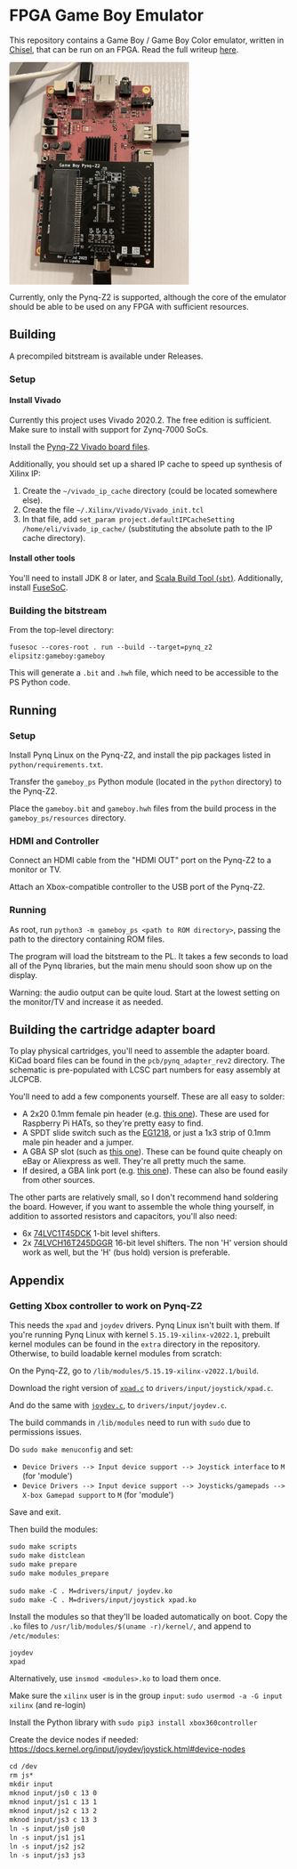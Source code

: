 # FPGA Game Boy Emulator

This repository contains a Game Boy / Game Boy Color emulator, written in [Chisel](https://www.chisel-lang.org/), that can be run on an FPGA. Read the full writeup [here](https://eli.lipsitz.net/posts/fpga-gameboy-emulator/).

<img src="https://raw.githubusercontent.com/elipsitz/gameboy-fpga/main/extra/device.jpg" align="center" height="400">

Currently, only the Pynq-Z2 is supported, although the core of the emulator should be able to be used on any FPGA with sufficient resources.


## Building

A precompiled bitstream is available under Releases.

### Setup

#### Install Vivado

Currently this project uses Vivado 2020.2. The free edition is sufficient. Make sure to install with support for Zynq-7000 SoCs.

Install the [Pynq-Z2 Vivado board files](https://pynq.readthedocs.io/en/latest/overlay_design_methodology/board_settings.html).

Additionally, you should set up a shared IP cache to speed up synthesis of Xilinx IP:
1. Create the `~/vivado_ip_cache` directory (could be located somewhere else).
2. Create the file `~/.Xilinx/Vivado/Vivado_init.tcl`
3. In that file, add `set_param project.defaultIPCacheSetting /home/eli/vivado_ip_cache/` (substituting the absolute path to the IP cache directory).

#### Install other tools

You'll need to install JDK 8 or later, and [Scala Build Tool (`sbt`)](https://www.scala-sbt.org/download.html). Additionally, install [FuseSoC](https://github.com/olofk/fusesoc).

### Building the bitstream

From the top-level directory:

```
fusesoc --cores-root . run --build --target=pynq_z2 elipsitz:gameboy:gameboy
```

This will generate a `.bit` and `.hwh` file, which need to be accessible to the PS Python code.


## Running

### Setup

Install Pynq Linux on the Pynq-Z2, and install the pip packages listed in `python/requirements.txt`.

Transfer the `gameboy_ps` Python module (located in the `python` directory) to the Pynq-Z2.

Place the `gameboy.bit` and `gameboy.hwh` files from the build process in the `gameboy_ps/resources` directory.

### HDMI and Controller

Connect an HDMI cable from the "HDMI OUT" port on the Pynq-Z2 to a monitor or TV.

Attach an Xbox-compatible controller to the USB port of the Pynq-Z2.

### Running 

As root, run `python3 -m gameboy_ps <path to ROM directory>`, passing the path to the directory containing ROM files.

The program will load the bitstream to the PL. It takes a few seconds to load all of the Pynq libraries, but the main menu should soon show up on the display.

Warning: the audio output can be quite loud. Start at the lowest setting on the monitor/TV and increase it as needed.


## Building the cartridge adapter board

To play physical cartridges, you'll need to assemble the adapter board. KiCad board files can be found in the `pcb/pynq_adapter_rev2` directory. The schematic is pre-populated with LCSC part numbers for easy assembly at JLCPCB.

You'll need to add a few components yourself. These are all easy to solder:

* A 2x20 0.1mm female pin header (e.g. [this one](https://www.adafruit.com/product/2222)). These are used for Raspberry Pi HATs, so they're pretty easy to find.
* A SPDT slide switch such as the [EG1218](https://octopart.com/search?q=EG1218), or just a 1x3 strip of 0.1mm male pin header and a jumper.
* A GBA SP slot (such as [this one](https://handheldlegend.com/products/game-boy-cartridge-slot)). These can be found quite cheaply on eBay or Aliexpress as well. They're all pretty much the same.
* If desired, a GBA link port (e.g. [this one](https://handheldlegend.com/products/game-boy-advance-ext-link-port)). These can also be found easily from other sources.

The other parts are relatively small, so I don't recommend hand soldering the board. However, if you want to assemble the whole thing yourself, in addition to assorted resistors and capacitors, you'll also need:

* 6x [74LVC1T45DCK](https://octopart.com/search?q=74LVC1T45DCK) 1-bit level shifters.
* 2x [74LVCH16T245DGGR](https://octopart.com/search?q=74LVCH16T245DGGR) 16-bit level shifters. The non 'H' version should work as well, but the 'H' (bus hold) version is preferable.


## Appendix

### Getting Xbox controller to work on Pynq-Z2

This needs the `xpad` and `joydev` drivers. Pynq Linux isn't built with them. If you're running Pynq Linux with kernel `5.15.19-xilinx-v2022.1`, prebuilt kernel modules can be found in the `extra` directory in the repository. Otherwise, to build loadable kernel modules from scratch:

On the Pynq-Z2, go to `/lib/modules/5.15.19-xilinx-v2022.1/build`.

Download the right version of [`xpad.c`](https://raw.githubusercontent.com/torvalds/linux/v5.15/drivers/input/joystick/xpad.c)
to `drivers/input/joystick/xpad.c`.

And do the same with [`joydev.c`](https://raw.githubusercontent.com/torvalds/linux/v5.15/drivers/input/joydev.c), to `drivers/input/joydev.c`.

The build commands in `/lib/modules` need to run with `sudo` due to permissions issues.

Do `sudo make menuconfig` and set:

* `Device Drivers --> Input device support --> Joystick interface` to `M` (for 'module')
* `Device Drivers --> Input device support --> Joysticks/gamepads --> X-box Gamepad support` to `M` (for 'module')

Save and exit.

Then build the modules:

```
sudo make scripts
sudo make distclean
sudo make prepare
sudo make modules_prepare

sudo make -C . M=drivers/input/ joydev.ko
sudo make -C . M=drivers/input/joystick xpad.ko
```

Install the modules so that they'll be loaded automatically on boot.
Copy the `.ko` files to `/usr/lib/modules/$(uname -r)/kernel/`, and append
to `/etc/modules`:

```
joydev
xpad
```

Alternatively, use `insmod <modules>.ko` to load them once.

Make sure the `xilinx` user is in the group `input`:
`sudo usermod -a -G input xilinx` (and re-login)

Install the Python library with `sudo pip3 install xbox360controller`

Create the device nodes if needed: https://docs.kernel.org/input/joydev/joystick.html#device-nodes

```
cd /dev
rm js*
mkdir input
mknod input/js0 c 13 0
mknod input/js1 c 13 1
mknod input/js2 c 13 2
mknod input/js3 c 13 3
ln -s input/js0 js0
ln -s input/js1 js1
ln -s input/js2 js2
ln -s input/js3 js3
```

